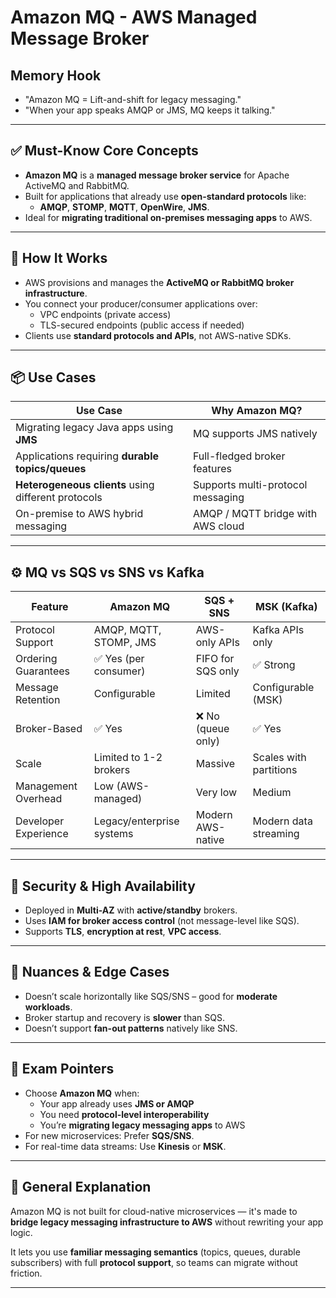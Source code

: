 # Amazon MQ - AWS Managed Message Broker

## Memory Hook
- "Amazon MQ = Lift-and-shift for legacy messaging."
- "When your app speaks AMQP or JMS, MQ keeps it talking."

---

## ✅ Must-Know Core Concepts

- **Amazon MQ** is a **managed message broker service** for Apache ActiveMQ and RabbitMQ.
- Built for applications that already use **open-standard protocols** like:
  - **AMQP**, **STOMP**, **MQTT**, **OpenWire**, **JMS**.
- Ideal for **migrating traditional on-premises messaging apps** to AWS.

---

## 🔧 How It Works

- AWS provisions and manages the **ActiveMQ or RabbitMQ broker infrastructure**.
- You connect your producer/consumer applications over:
  - VPC endpoints (private access)
  - TLS-secured endpoints (public access if needed)
- Clients use **standard protocols and APIs**, not AWS-native SDKs.

---

## 📦 Use Cases

| Use Case                                      | Why Amazon MQ?                                  |
|----------------------------------------------|--------------------------------------------------|
| Migrating legacy Java apps using **JMS**      | MQ supports JMS natively                         |
| Applications requiring **durable topics/queues** | Full-fledged broker features                    |
| **Heterogeneous clients** using different protocols | Supports multi-protocol messaging              |
| On-premise to AWS hybrid messaging            | AMQP / MQTT bridge with AWS cloud               |

---

## ⚙️ MQ vs SQS vs SNS vs Kafka

| Feature                     | Amazon MQ                  | SQS + SNS           | MSK (Kafka)              |
|----------------------------|----------------------------|---------------------|--------------------------|
| Protocol Support           | AMQP, MQTT, STOMP, JMS     | AWS-only APIs       | Kafka APIs only          |
| Ordering Guarantees        | ✅ Yes (per consumer)      | FIFO for SQS only   | ✅ Strong                 |
| Message Retention          | Configurable               | Limited             | Configurable (MSK)       |
| Broker-Based               | ✅ Yes                     | ❌ No (queue only)   | ✅ Yes                   |
| Scale                      | Limited to 1-2 brokers     | Massive              | Scales with partitions   |
| Management Overhead        | Low (AWS-managed)          | Very low            | Medium                   |
| Developer Experience       | Legacy/enterprise systems  | Modern AWS-native   | Modern data streaming    |

---

## 🔐 Security & High Availability

- Deployed in **Multi-AZ** with **active/standby** brokers.
- Uses **IAM for broker access control** (not message-level like SQS).
- Supports **TLS**, **encryption at rest**, **VPC access**.

---

## 🧠 Nuances & Edge Cases

- Doesn’t scale horizontally like SQS/SNS – good for **moderate workloads**.
- Broker startup and recovery is **slower** than SQS.
- Doesn’t support **fan-out patterns** natively like SNS.

---

## 📘 Exam Pointers

- Choose **Amazon MQ** when:
  - Your app already uses **JMS or AMQP**
  - You need **protocol-level interoperability**
  - You’re **migrating legacy messaging apps** to AWS
- For new microservices: Prefer **SQS/SNS**.
- For real-time data streams: Use **Kinesis** or **MSK**.

---

## 🧩 General Explanation

Amazon MQ is not built for cloud-native microservices — it's made to **bridge legacy messaging infrastructure to AWS** without rewriting your app logic.

It lets you use **familiar messaging semantics** (topics, queues, durable subscribers) with full **protocol support**, so teams can migrate without friction.

---

